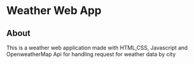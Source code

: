 # Weather Web App

## About

This is a weather web application made with HTML,CSS, Javascript and OpenweatherMap Api for handling request for weather data by city
